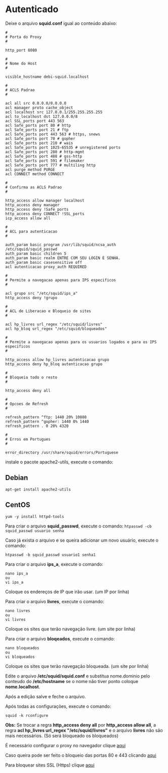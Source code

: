 # Autenticado

Deixe o arquivo **squid.conf** igual ao conteúdo abaixo:

 ```
#
# Porta do Proxy
# 

http_port 8080 

#
# Nome do Host
# 

visible_hostname debi-squid.localhost 

#
# ACLS Padrao
# 

acl all src 0.0.0.0/0.0.0.0
acl manager proto cache_object
acl localhost src 127.0.0.1/255.255.255.255
acl to_localhost dst 127.0.0.0/8
acl SSL_ports port 443 563
acl Safe_ports port 80 # http
acl Safe_ports port 21 # ftp
acl Safe_ports port 443 563 # https, snews
acl Safe_ports port 70 # gopher
acl Safe_ports port 210 # wais
acl Safe_ports port 1025-65535 # unregistered ports
acl Safe_ports port 280 # http-mgmt
acl Safe_ports port 488 # gss-http
acl Safe_ports port 591 # filemaker
acl Safe_ports port 777 # multiling http
acl purge method PURGE
acl CONNECT method CONNECT

#
# Confirma as ACLS Padrao
# 

http_access allow manager localhost
http_access deny manager
http_access deny !Safe_ports
http_access deny CONNECT !SSL_ports
icp_access allow all 

#
# ACL para autenticacao 
# 

auth_param basic program /usr/lib/squid/ncsa_auth /etc/squid/squid_passwd
auth_param basic children 5
auth_param basic realm ENTRE COM SEU LOGIN E SENHA.
auth_param basic casesensitive off
acl autenticacao proxy_auth REQUIRED 

#
# Permite a navegacao apenas para IPS especificos
# 

acl grupo src "/etc/squid/ips_a"
http_access deny !grupo 

#
# ACL de Liberacao e Bloqueio de sites
# 

acl hp_livres url_regex "/etc/squid/livres"
acl hp_bloq url_regex "/etc/squid/bloqueados" 

#
# Permite a navegacao apenas para os usuarios logados e para os IPS especificos
# 

http_access allow hp_livres autenticacao grupo
http_access deny hp_bloq autenticacao grupo 

#
# Bloqueia todo o resto
# 

http_access deny all 

#
# Opcoes de Refresh
# 

refresh_pattern ^ftp: 1440 20% 10080
refresh_pattern ^gopher: 1440 0% 1440
refresh_pattern . 0 20% 4320 

#
# Erros em Portugues 
# 

error_directory /usr/share/squid/errors/Portuguese
```

instale o pacote apache2-utils, execute o comando:

## Debian

 `apt-get install apache2-utils`

## CentOS 

 `yum -y install httpd-tools `

Para criar o arquivo **squid\_passwd**, execute o comando:
 `htpasswd -cb squid_passwd usuario senha`

Caso já exista o arquivo e se queira adicionar um novo usuário, execute o comando:

 `htpasswd -b squid_passwd usuario1 senha1 `

Para criar o arquivo **ips\_a**, execute o comando:

 ```
nano ips_a
ou
vi ips_a
```

Coloque os endereços de IP que irão usar. (um IP por linha)

Para criar o arquivo **livres**, execute o comando:

 ```
nano livres
ou
vi livres
```

Coloque os sites que terão navegação livre. (um site por linha)

Para criar o arquivo **bloqeados**, execute o comando:

 ```
nano bloqueados
ou
vi bloqueados
```

Coloque os sites que terão navegação bloqueada. (um site por linha)

Edite o arquivo **/etc/squid/squid.conf** e substitua nome.dominio pelo conteudo do **/etc/hostname** se o nome não tiver ponto coloque **nome.localhost**.

Após a edição salve e feche o arquivo.

Após todas as configurações, execute o comando:

 `squid -k rconfigure`

**Obs:** Se trocar a regra **http\_access deny all** por **http\_access allow all**, a regra **acl hp\_livres url\_regex "/etc/squid/livres"** e o arquivo **livres** não são mais necessários. (Só será bloqueado os bloqueados)

É necessário configurar o proxy no navegador clique [aqui](../wiki/index.php/Configurar_Proxy_no_Navegador "Configurar Proxy no Navegador")

Caso queira pode ser feito o bloqueio das portas 80 e 443 clicando [aqui](../wiki/index.php/Iptables#Bloqueio_de_Portas "Iptables")

Para bloquear sites SSL (Https) clique [aqui](../wiki/index.php/Configura%C3%A7%C3%A3o_do_Squid#Bloqueio_de_Sites_SSL "Configuração do Squid")
